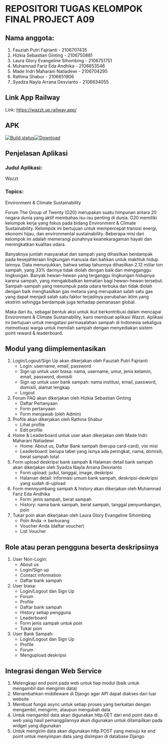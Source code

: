 # REPOSITORI TUGAS KELOMPOK FINAL PROJECT A09

## Nama anggota:

1. Fauziah Putri Fajrianti - 2106707435
2. Hizkia Sebastian Ginting - 2106750881
3. Laura Glory Evangeline Sihombing - 2106751751
4. Muhamnad Fariz Eda Andhika - 2106653546
5. Made Indri Maharani Natiadewi - 2106704295
6. Rathina Shabur - 2106651906
7. Syadza Nayla Arrana Desvianto - 2106634055


## Link App Railway
Link: https://wazzt.up.railway.app/

## APK
[![Build status](https://build.appcenter.ms/v0.1/apps/c586f801-5b5b-470d-ac39-2cdd09bb4dea/branches/main/badge)](https://appcenter.ms)[![Download](https://img.shields.io/badge/appcenter-download-blueviolet)](https://install.appcenter.ms/orgs/wazzt/apps/wazzt/distribution_groups/public)

## Penjelasan Aplikasi
### Judul Aplikasi:	
Wazzt
### Topics: 	
Environment & Climate Sustainability

Forum The Group of Twenty (G20) merupakan suatu himpunan antara 20 negara dunia yang aktif membahas isu-isu penting di dunia. G20 memiliki kelompok kerja yang fokus pada bidang Environment & Climate Sustainability. Kelompok ini bertujuan untuk mempercepat transisi energi, ekonomi hijau, dan environmental sustainability. Beberapa misi dari kelompok ini adalah memerangi punahnya keanekaragaman hayati dan meningkatkan kualitas udara.

Banyaknya jumlah masyarakat dan sampah yang dihasilkan berdampak pada kesejahteraan lingkungan manusia dan bahkan untuk makhluk hidup lainnya. Data menunjukkan, bahwa setiap tahunnya dihasilkan 2.12 miliar ton sampah, yang 33% darinya tidak diolah dengan baik dan mengganggu lingkungan. Banyak hewan-hewan yang terganggu lingkungan hidupnya karena sampah, yang mengakibatkan kematian bagi hewan-hewan tersebut. Sampah-sampah yang menumpuk pada udara terbuka dan tidak diolah dengan baik menghasilkan gas metana yang merupakan salah satu gas yang dapat menjadi salah satu faktor terjadinya perubahan iklim yang ekstrim sehingga berdampak juga terhadap pemanasan global.

Maka dari itu, sebagai bentuk aksi untuk ikut berkontribusi dalam mencapai Environment & Climate Sustainability, kami membuat aplikasi Wazzt. Aplikasi ini bertujuan untuk mengatasi permasalahan sampah di Indonesia sekaligus memotivasi warga untuk memilah sampah dengan menyediakan sistem point reward & leaderboard.

## Modul yang diimplementasikan
1. Login/Logout/Sign Up akan dikerjakan oleh Fauziah Putri Fajrianti
    - Login: username, email, password
    - Sign up untuk user biasa: nama, username, umur, jenis kelamin, email, password, domisili
    - Sign up untuk user bank sampah: nama institusi, email, password, domisili, alamat lengkap
    - Logout
2. Forum FAQ akan dikerjakan oleh Hizkia Sebastian Ginting
    - Daftar Pertanyaan
    - Form pertanyaan
    - Form menjawab (oleh Admin)
3. Profile akan dikerjakan oleh Rathina Shabur
    - Lihat profile
    - Edit profile
4. Home & Leaderboard untuk user akan dikerjakan oleh Made Indri Maharani Natiadewi
    - Home: About us, Daftar Bank sampah (berupa card-card), visi misi
    - Leaderboard: berupa tabel yang isinya ada peringkat, nama, domisili, berat sampah total
5. Form upload deskripsi bank sampah & Halaman detail bank sampah akan dikerjakan oleh Syadza Nayla Arrana Desvianto
    - Form upload: judul, tanggal, image, deskripsi
    - Halaman detail: informasi umum bank sampah, deskripsi-deskripsi yang sudah di-upload
6. Form mennyumbang sampah & history akan dikerjakan oleh Muhamnad Fariz Eda Andhika
    - Form: jenis sampah, berat sampah
    - History: nama bank sampah, berat sampah, tanggal penyumbangan, poin
7. Tukar poin akan dikerjakan oleh Laura Glory Evangeline Sihombing
    - Poin Anda -> berkurang
    - Voucher Anda (daftar voucher)
    - List Voucher

## Role atau peran pengguna beserta deskripsinya
1. User Non-Login:
    - About us
    - Login/Sign up
    - Contact information
    - Daftar bank sampah
2. User biasa:
    - Login/Logout dan Sign Up
    - Forum
    - Profile
    - Daftar bank sampah
    - History setiap pengguna
    - Leaderboard
    - Form jenis sampah untuk poin
    - Tukar poin
5. User Bank Sampah:
    - Login/Logout dan Sign Up
    - Profile
    - Forum
    - Mengupload deskripsi


## Integrasi dengan Web Service
1. Melengkapi end point pada web untuk tiap modul (baik untuk mengambil dan mengirim data)
2. Menambahkan middleware di Django agar API dapat diakses dari luar website
3. Membuat fungsi async untuk setiap proses yang berkaitan dengan mengambil, mengirim, ataupun mengubah data
4. Untuk mengambil data akan digunakan http.GET dari end point data di web yang hasil pemanggilannya akan digunakan untuk ditampilkan pada widget yang digunakan
5. Untuk mengirim data akan digunakan http.POST yang menuju ke end point untuk menyimpan data yang disimpan di database Django
